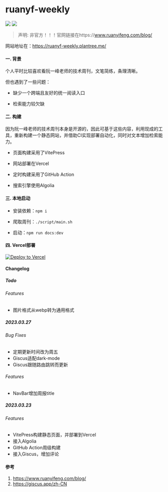 # ruanyf-weekly

<p align="left">
<a href="https://opensource.org/licenses/MIT"><img src="https://img.shields.io/badge/License-MIT-green.svg"></a>
<a href="https://github.com/plantree/ruanyf-weekly/actions/workflows/weekly-deploy.yml"><img src="https://github.com/plantree/ruanyf-weekly/actions/workflows/weekly-deploy.yml/badge.svg"></a>
</p>

> 声明: 非官方！！！官网链接在https://www.ruanyifeng.com/blog/

网站地址在：https://ruanyf-weekly.plantree.me/

#### 一. 背景

个人平时比较喜欢看阮一峰老师的技术周刊，文笔简练，条理清晰。

但也遇到了一些问题：

- 缺少一个跨端且友好的统一阅读入口

- 检索能力较欠缺

#### 二. 构建

因为阮一峰老师的技术周刊本身是开源的，因此可基于这些内容，利用现成的工具，重新构建一个静态网站，并借助CI实现部署自动化，同时对文本增加检索能力。

- 页面构建采用了VitePress

- 网站部署在Vercel

- 定时构建采用了GitHub Action

- 搜索引擎使用Algolia

#### 三. 本地启动

- 安装依赖：`npm i`

- 爬取周刊：`./script/main.sh`

- 启动：`npm run docs:dev`


#### 四. Vercel部署

[![Deploy to Vercel](https://vercel.com/button)](https://vercel.com/new/clone?repository-url=https%3A%2F%2Fgithub.com%2Fplantree%2Fruanyf-weekly&install-command=npm%20install&build-command=bash%20.%2Fscripts%2Fmain.sh%20%26%26%20npm%20run%20docs%3Abuild&output-directory=docs%2F.vitepress%2Fdist)

#### Changelog

##### Todo

###### Features

- 图片格式从webp转为通用格式

##### 2023.03.27

###### Bug Fixes

- 定期更新时间改为周五
- Giscus适配dark-mode
- Giscus跟随路由跳转而更新

###### Features

- NavBar增加周报title

##### 2023.03.23

###### Features

- VitePress构建静态页面，并部署到Vercel
- 接入Algolia
- GitHub Action周级构建
- 接入Giscus，增加评论

#### 参考

1. https://www.ruanyifeng.com/blog/
1. https://giscus.app/zh-CN

